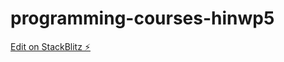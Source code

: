 # programming-courses-hinwp5

[Edit on StackBlitz ⚡️](https://stackblitz.com/edit/programming-courses-hinwp5)